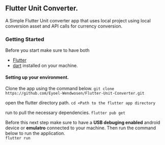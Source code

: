 ## Flutter Unit Converter. 

A Simple Flutter Unit converter app that uses local project using local conversion asset and API calls for currency conversion.

### Getting Started
Before you start make sure to have both 
 - [Flutter](https://flutter.dev/docs/get-started/install?gclid=CjwKCAjwjqT5BRAPEiwAJlBuBVqgZ_JE9IpihhBR-d5XQkKsRxZpfSrbzLmJ9pO9Zehsdykw2kOIfxoClaQQAvD_BwE&gclsrc=aw.ds)
 - [dart](https://dart.dev/get-dart)
installed on your machine. 

#### Setting up your environment. 

Clone the app using the command below. 
`git clone https://github.com/Eyoel-Wendwosen/Flutter-Unit-Converter.git `

open the flutter directory path. 
`cd <Path to the flutter app directory`

run to pull the necessary dependencies. 
`flutter pub get`

Before this next step make sure to have a **USB debuging enabled** android device or **emulatro** connected to your machine. Then run the command below to run the application.  
`flutter run`